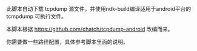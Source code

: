 此脚本自动下载 tcpdump 源文件，并使用ndk-build编译适用于android平台的tcmpdump 可执行文件。

本脚本根据 https://github.com/chatch/tcpdump-android 改编而来。

你需要做一些路径配置，具体参考脚本里面的说明。

